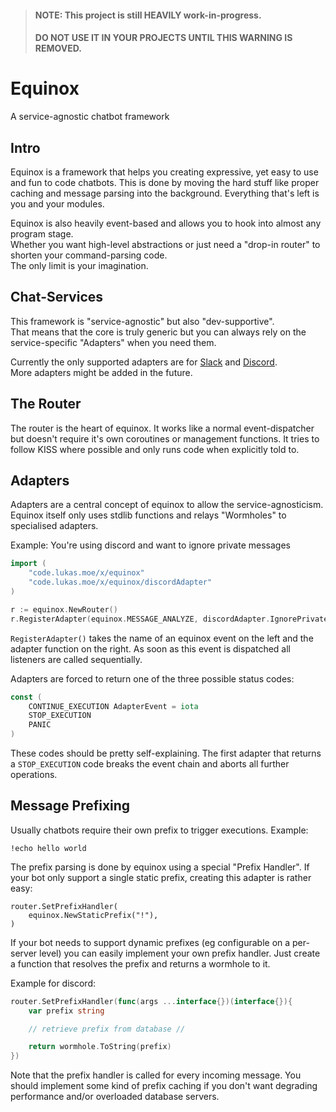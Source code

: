> #### NOTE: This project is still HEAVILY work-in-progress.
> #### DO NOT USE IT IN YOUR PROJECTS UNTIL THIS WARNING IS REMOVED.

# Equinox

A service-agnostic chatbot framework

## Intro

Equinox is a framework that helps you creating expressive, yet easy to use and fun to code chatbots.
This is done by moving the hard stuff like proper caching and message parsing into the background.
Everything that's left is you and your modules.

Equinox is also heavily event-based and allows you to hook into almost any program stage.<br>
Whether you want high-level abstractions or just need a "drop-in router" to shorten your command-parsing code.<br>
The only limit is your imagination.

## Chat-Services

This framework is "service-agnostic" but also "dev-supportive".<br>
That means that the core is truly generic but you can always rely on the service-specific "Adapters" when you need them.

Currently the only supported adapters are for [Slack](https://slack.com/) and [Discord](https://discordapp.com/).<br>
More adapters might be added in the future.

## The Router

The router is the heart of equinox.
It works like a normal event-dispatcher but doesn't require it's own coroutines or management functions.
It tries to follow KISS where possible and only runs code when explicitly told to.

## Adapters

Adapters are a central concept of equinox to allow the service-agnosticism.
Equinox itself only uses stdlib functions and relays "Wormholes" to specialised adapters.

Example: You're using discord and want to ignore private messages

```go
import (
    "code.lukas.moe/x/equinox"
    "code.lukas.moe/x/equinox/discordAdapter"
)

r := equinox.NewRouter()
r.RegisterAdapter(equinox.MESSAGE_ANALYZE, discordAdapter.IgnorePrivateMessages)
```

`RegisterAdapter()` takes the name of an equinox event on the left and the adapter function on the right.
As soon as this event is dispatched all listeners are called sequentially.

Adapters are forced to return one of the three possible status codes:

```go
const (
    CONTINUE_EXECUTION AdapterEvent = iota
    STOP_EXECUTION
    PANIC
)
```

These codes should be pretty self-explaining.
The first adapter that returns a `STOP_EXECUTION` code breaks the event chain and aborts all further operations.

## Message Prefixing

Usually chatbots require their own prefix to trigger executions.
Example:

```
!echo hello world
```

The prefix parsing is done by equinox using a special "Prefix Handler".
If your bot only support a single static prefix, creating this adapter is rather easy:

```
router.SetPrefixHandler(
    equinox.NewStaticPrefix("!"),
)
```

If your bot needs to support dynamic prefixes (eg configurable on a per-server level) you can easily implement your own
prefix handler. Just create a function that resolves the prefix and returns a wormhole to it.

Example for discord:

```go
router.SetPrefixHandler(func(args ...interface{})(interface{}){
    var prefix string

    // retrieve prefix from database //

    return wormhole.ToString(prefix)
})
```

Note that the prefix handler is called for every incoming message.
You should implement some kind of prefix caching if you don't want degrading performance and/or overloaded database
servers.
